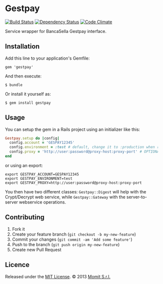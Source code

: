 # Gestpay

[![Build Status](https://travis-ci.org/marzapower/gestpay.png?branch=master)](https://travis-ci.org/marzapower/gestpay)
[![Dependency Status](https://gemnasium.com/marzapower/gestpay.png)](https://gemnasium.com/marzapower/gestpay)
[![Code Climate](https://codeclimate.com/github/dSmart-srl/gestpay.png)](https://codeclimate.com/github/dSmart-srl/gestpay)

Service wrapper for BancaSella Gestpay interface.

## Installation

Add this line to your application's Gemfile:

    gem 'gestpay'

And then execute:

    $ bundle

Or install it yourself as:

    $ gem install gestpay

## Usage

You can setup the gem in a Rails project using an initializer like this:

```ruby
Gestpay.setup do |config|
  config.account = 'GESPAY12345'
  config.environment = :test # default, change it to :production when ready
  config.proxy = 'http://user:password@proxy-host:proxy-port' # OPTIONAL
end
```

or using an export:

```shell
export GESTPAY_ACCOUNT=GESPAY12345
export GESTPAY_ENVIRONMENT=test
export GESTPAY_PROXY=http://user:password@proxy-host:proxy-port
```

You then have two different classes: `Gestpay::Digest` will help with the Crypt/Decrypt web service, while `Gestpay::Gateway` with the server-to-server webservice operations.

## Contributing

1. Fork it
2. Create your feature branch (`git checkout -b my-new-feature`)
3. Commit your changes (`git commit -am 'Add some feature'`)
4. Push to the branch (`git push origin my-new-feature`)
5. Create new Pull Request

## Licence

Released under the [MIT License](http://www.opensource.org/licenses/MIT). © 2013 [Momit S.r.l.](http://momit.it/)

